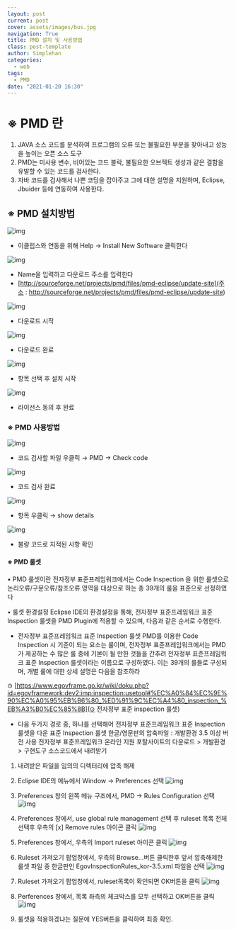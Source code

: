 ```yaml
---
layout: post
current: post
cover: assets/images/bus.jpg
navigation: True
title: PMD 설치 및 사용방법
class: post-template
author: Simplehan
categories:
  - web
tags:
  - PMD
date: "2021-01-20 16:30"
---
```


# ※	PMD 란

1.	JAVA 소스 코드를 분석하여 프로그램의 오류 또는 불필요한 부분을 찾아내고 성능을 높이는 오픈 소스 도구
2.	PMD는 미사용 변수, 비어있는 코드 블락, 불필요한 오브젝트 생성과 같은 결함을 유발할 수 있는 코드를 검사한다.
3.	자바 코드를 검사해서 나쁜 코딩을 잡아주고 그에 대한 설명을 지원하며, Eclipse, Jbuider 등에 연동하여 사용한다.


## ※ PMD 설치방법


![img](\assets\built\images\pmd\pmd01.png)
 - 이클립스와 연동을 위해 Help → Install New Software 클릭한다




![img](\assets\built\images\pmd\pmd02.png)
 - Name을 입력하고 다운로드 주소를 입력한다
 - [http://sourceforge.net/projects/pmd/files/pmd-eclipse/update-site](주소 : http://sourceforge.net/projects/pmd/files/pmd-eclipse/update-site)




![img](\assets\built\images\pmd\pmd03.png)
 - 다운로드 시작




![img](\assets\built\images\pmd\pmd04.png)
 - 다운로드 완료




![img](\assets\built\images\pmd\pmd05.png)
 - 항목 선택 후 설치 시작




![img](\assets\built\images\pmd\pmd06.png)
 - 라이선스 동의 후 완료





### ※ PMD 사용방법


![img](\assets\built\images\pmd\pmd07.png)
 - 코드 검사할 파일 우클릭 → PMD → Check code




![img](\assets\built\images\pmd\pmd08.png)
 - 코드 검사 완료




![img](\assets\built\images\pmd\pmd09.png)
 - 항목 우클릭 → show details




![img](\assets\built\images\pmd\pmd10.png)
 - 불량 코드로 지적된 사항 확인




#### ※ PMD 룰셋
 
• PMD 룰셋이란
전자정부 표준프레임워크에서는 Code Inspection 을 위한 룰셋으로 논리오류/구문오류/참조오류 영역을 대상으로 하는 총 39개의 룰을 표준으로 선정하였다




• 룰셋 환경설정
Eclipse IDE의 환경설정을 통해, 전자정부 표준프레임워크 표준 Inspection 룰셋을 PMD Plugin에 적용할 수 있으며, 다음과 같은 순서로 수행한다.

  - 전자정부 표준프레임워크 표준 Inspection 룰셋
  PMD를 이용한 Code Inspection 시 기준이 되는 요소는 룰이며, 전자정부 표준프레임워크에서는 PMD가 제공하는 수 많은 룰 중에 기본이 될 만한 것들을 간추려 전자정부 표준프레임워크 표준 Inspection 룰셋이라는 이름으로 구성하였다. 이는 39개의 룰들로 구성되며, 개별 룰에 대한 상세 설명은 다음을 참조하라 
  
   ⊙ [https://www.egovframe.go.kr/wiki/doku.php?id=egovframework:dev2:imp:inspection:usetool#%EC%A0%84%EC%9E%90%EC%A0%95%EB%B6%80_%ED%91%9C%EC%A4%80_inspection_%EB%A3%B0%EC%85%8B](⊙ 전자정부 표준 inspection 룰셋)

  - 다음 두가지 경로 중, 하나를 선택해어 전자정부 표준프레임워크 표준 Inspection 룰셋을 다운
  표준 Inspection 룰셋 한글/영문판의 압축파일 : 개발환경 3.5 이상 버전 사용
  전자정부 표준프레임워크 온라인 지원 포탈사이트의 다운로드 > 개발환경 > 구현도구 소스코드에서 내려받기


  1. 내려받은 파일을 임의의 디렉터리에 압축 해제

  2. Eclipse IDE의 메뉴에서 Window → Preferences 선택
  ![img](\assets\built\images\pmd\pmd11.png)

  3. Preferences 창의 왼쪽 메뉴 구조에서, PMD → Rules Configuration 선택
  ![img](\assets\built\images\pmd\pmd12.png)

  4.	Preferences 창에서, use global rule management 선택 후 ruleset 목록 전체선택후 우측의 [x] Remove rules 아이콘 클릭
  ![img](\assets\built\images\pmd\pmd13.png)

  5.	Preferences 창에서, 우측의 Import ruleset 아이콘 클릭
  ![img](\assets\built\images\pmd\pmd14.png)

  6.	Ruleset 가져오기 팝업창에서, 우측의 Browse…버튼 클릭한후 앞서 압축해제한 룰셋 파일 중 한글판인 EgovInspectionRules_kor-3.5.xml 파일을 선택
  ![img](\assets\built\images\pmd\pmd15.png)

  7.	Ruleset 가져오기 팝업창에서, ruleset목록이 확인되면 OK버튼을 클릭
  ![img](\assets\built\images\pmd\pmd16.png)

  8.	Perferences 창에서, 목록 좌측의 체크박스를 모두 선택하고 OK버튼을 클릭
  ![img](\assets\built\images\pmd\pmd17.png)

  9.	룰셋을 적용하겠냐는 질문에 YES버튼을 클릭하여 최종 확인.
